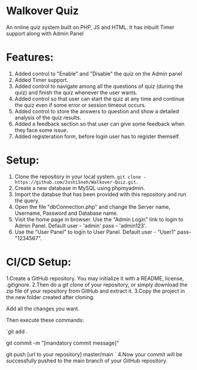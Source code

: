 # Walkover Quiz
An nnline quiz system built on PHP, JS and HTML. It has inbuilt Timer support along with Admin Panel

# Features: 

1. Added control to "Enable" and "Disable" the quiz on the Admin panel
2. Added Timer support.
3. Added control to navigate among all the questions of quiz (during the quiz) and finish the quiz whenever the user wants.
4. Added control so that user can start the quiz at any time and continue the quiz even if some error or session timeout occurs.
5. Added control to store the answers to question and show a detailed analysis of the quiz results.
6. Added a feedback section so that user can give some feedback when they face some issue.
7. Added registeration form, before login user has to register themself.

# Setup:

1. Clone the repository in your local system.
`git clone - https://github.com/JoshiSneh/Walkover-Quiz.git.`
2. Create a new database in MySQL using phpmyadmin.
3. Import the databse that has been provided with this repository and run the query.
4. Open the file "dbConnection.php" and change the Server name, Username, Password and Database name.
5. Visit the home page in browser. Use the "Admin Login" link to login to Admin Panel. Default user - 'admin' pass - 'admin123'. 
6. Use the "User Panel" to login to User Panel. Default user - "User1" pass- "1234567". 

# CI/CD Setup:

1.Create a GitHub repository. You may initialize it with a README, license, .gitignore.
2.Then do a git clone of your repository, or simply download the zip file of your repository from GitHub and extract it.
3.Copy the project in the new folder created after cloning.

Add all the changes you want.

Then execute these commands:

`git add . 

git commit -m "[mandatory commit message]" 

git push [url to your repository] master/main `
4.Now your commit will be successfully pushed to the main branch of your GitHub repository.



